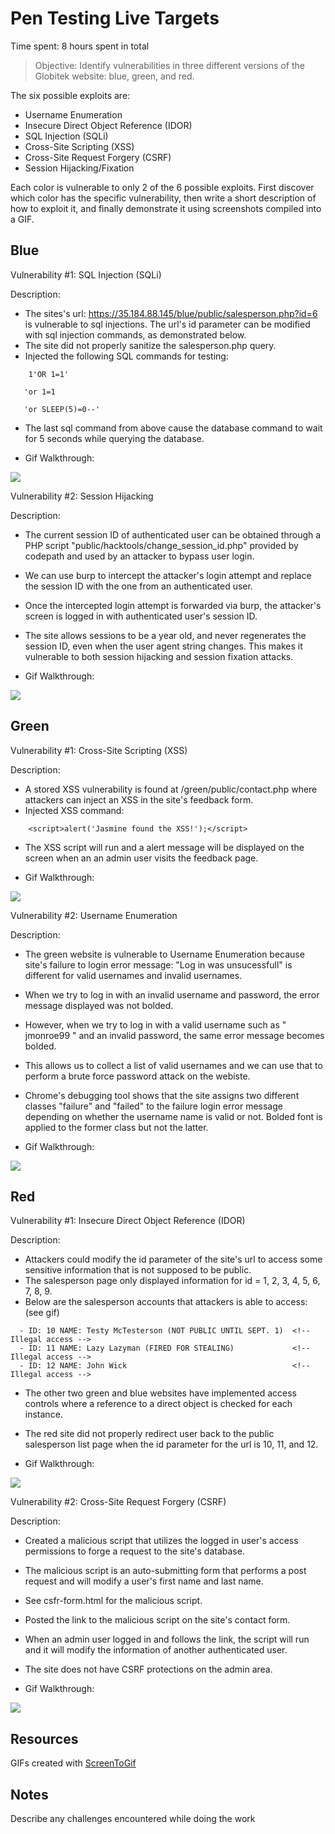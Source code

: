 # Pen Testing Live Targets

Time spent: 8 hours spent in total

> Objective: Identify vulnerabilities in three different versions of the Globitek website: blue, green, and red.

The six possible exploits are:

* Username Enumeration
* Insecure Direct Object Reference (IDOR)
* SQL Injection (SQLi)
* Cross-Site Scripting (XSS)
* Cross-Site Request Forgery (CSRF)
* Session Hijacking/Fixation

Each color is vulnerable to only 2 of the 6 possible exploits. First discover which color has the specific vulnerability, then write a short description of how to exploit it, and finally demonstrate it using screenshots compiled into a GIF.

## Blue

Vulnerability #1: SQL Injection (SQLi)

Description:
* The sites's url: https://35.184.88.145/blue/public/salesperson.php?id=6 is vulnerable to sql injections. The url's id parameter can be modified with sql injection commands, as demonstrated below. 
* The site did not properly sanitize the salesperson.php query.
* Injected the following SQL commands for testing: 
```
    1'OR 1=1' 
```
```
   'or 1=1  
```
```
   'or SLEEP(5)=0--'
```
* The last sql command from above cause the database command to wait for 5 seconds while querying the database.

* Gif Walkthrough: 
                     
<img src="blue-sqli.gif">

Vulnerability #2: Session Hijacking

Description:

* The current session ID of authenticated user can be obtained through a PHP script "public/hacktools/change_session_id.php" provided by codepath and used by an attacker to bypass user login.
* We can use burp to intercept the attacker's login attempt and replace the session ID with the one from an authenticated user.
* Once the intercepted login attempt is forwarded via burp, the attacker's screen is logged in with authenticated user's session ID. 
* The site allows sessions to be a year old, and never regenerates the session ID, even when the user agent string changes. This makes it vulnerable to both session hijacking and session fixation attacks.

* Gif Walkthrough: 

<img src="blue-sessionhijacking.gif">

## Green

Vulnerability #1: Cross-Site Scripting (XSS)

Description:

* A stored XSS vulnerability is found at /green/public/contact.php where attackers can inject an XSS in the site's feedback form. 
* Injected XSS command: 
```
    <script>alert('Jasmine found the XSS!');</script>
```
* The XSS script will run and a alert message will be displayed on the screen when an an admin user visits the feedback page.

* Gif Walkthrough:
 
<img src="green-xss.gif">

Vulnerability #2: Username Enumeration

Description:

* The green website is vulnerable to Username Enumeration because site's failure to login error message: "Log in was unsucessfull" is different for valid usernames and invalid usernames. 
* When we try to log in with an invalid username and password, the error message displayed was not bolded.
* However, when we try to log in with a valid username such as " jmonroe99 " and an invalid password, the same error message becomes bolded.  
* This allows us to collect a list of valid usernames and we can use that to perform a brute force password attack on the webiste.  
* Chrome's debugging tool shows that the site assigns two different classes "failure" and "failed" to the failure login error message depending on whether the username name is valid or not. Bolded font is applied to the former class but not the latter. 

* Gif Walkthrough:

<img src="green-user_enumeration.gif">

## Red

Vulnerability #1: Insecure Direct Object Reference (IDOR)

Description:
* Attackers could modify the id parameter of the site's url to access some sensitive information that is not supposed to be public. 
* The salesperson page only displayed information for id = 1, 2, 3, 4, 5, 6, 7, 8, 9. 
* Below are the salesperson accounts that attackers is able to access: (see gif)  
```
  - ID: 10 NAME: Testy McTesterson (NOT PUBLIC UNTIL SEPT. 1)  <!-- Illegal access -->
  - ID: 11 NAME: Lazy Lazyman (FIRED FOR STEALING)             <!-- Illegal access -->
  - ID: 12 NAME: John Wick                                     <!-- Illegal access -->
```
* The other two green and blue websites have implemented access controls where a reference to a direct object is checked for each instance.
* The red site did not properly redirect user back to the public salesperson list page when the id parameter for the url is 10, 11, and 12.

* Gif Walkthrough:

<img src="red-idor.gif">


Vulnerability #2: Cross-Site Request Forgery (CSRF)

Description:

* Created a malicious script that utilizes the logged in user's access permissions to forge a request to the site's database.
* The malicious script is an auto-submitting form that performs a post request and will modify a user's first name and last name.
* See csfr-form.html for the malicious script.
* Posted the link to the malicious script on the site's contact form. 
* When an admin user logged in and follows the link, the script will run and it will modify the information of another authenticated user.
* The site does not have CSRF protections on the admin area.

* Gif Walkthrough:

<img src="red-csrf.gif">

## Resources

GIFs created with [ScreenToGif](https://www.screentogif.com/) 


## Notes

Describe any challenges encountered while doing the work
